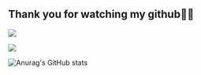 ## Thank you for watching my github🙇‍♂️


![](https://komarev.com/ghpvc/?username=JUNYA-727)


![](https://github-profile-summary-cards.vercel.app/api/cards/profile-details?username=JUNYA-727&theme=monokai)

![Anurag's GitHub stats](https://github-readme-stats.vercel.app/api?username=JUNYA-727&show_icons=true&theme=monokai)

